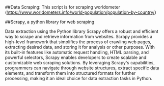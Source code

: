##Data Scraping: This script is for scraping worldometer (https://www.worldometers.info/world-population/population-by-country/)

##Scrapy, a python library for web scraping

Data extraction using the Python library Scrapy offers a robust and efficient way to scrape and retrieve information from websites. Scrapy provides a high-level framework that simplifies the process of crawling web pages, extracting desired data, and storing it for analysis or other purposes. With its built-in features like automatic request handling, HTML parsing, and powerful selectors, Scrapy enables developers to create scalable and customizable web scraping solutions. By leveraging Scrapy's capabilities, programmers can navigate through website structures, extract specific data elements, and transform them into structured formats for further processing, making it an ideal choice for data extraction tasks in Python.